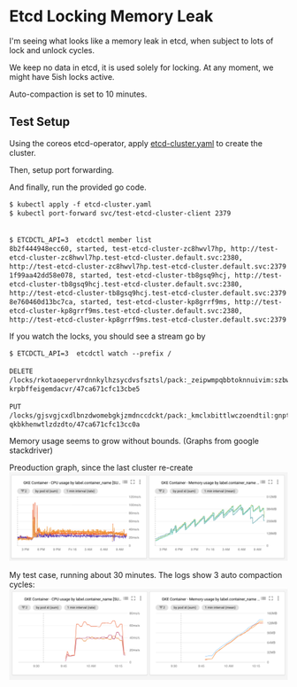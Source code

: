 # Etcd Locking Memory Leak

I'm seeing what looks like a memory leak in etcd, when subject to lots
of lock and unlock cycles.

We keep no data in etcd, it is used solely for locking. At any moment,
we might have 5ish locks active.

Auto-compaction is set to 10 minutes.

## Test Setup

Using the coreos etcd-operator, apply
[etcd-cluster.yaml](./etcd-cluster.yaml) to create the cluster.

Then, setup port forwarding.

And finally, run the provided go code.

```shell
$ kubectl apply -f etcd-cluster.yaml
$ kubectl port-forward svc/test-etcd-cluster-client 2379


$ ETCDCTL_API=3  etcdctl member list
8b2f444948ecc60, started, test-etcd-cluster-zc8hwvl7hp, http://test-etcd-cluster-zc8hwvl7hp.test-etcd-cluster.default.svc:2380, http://test-etcd-cluster-zc8hwvl7hp.test-etcd-cluster.default.svc:2379
1f99aa42dd58e078, started, test-etcd-cluster-tb8gsq9hcj, http://test-etcd-cluster-tb8gsq9hcj.test-etcd-cluster.default.svc:2380, http://test-etcd-cluster-tb8gsq9hcj.test-etcd-cluster.default.svc:2379
8e760460d13bc7ca, started, test-etcd-cluster-kp8grrf9ms, http://test-etcd-cluster-kp8grrf9ms.test-etcd-cluster.default.svc:2380, http://test-etcd-cluster-kp8grrf9ms.test-etcd-cluster.default.svc:2379

```

If you watch the locks, you should see a stream go by

```shell
$ ETCDCTL_API=3  etcdctl watch --prefix /

DELETE
/locks/rkotaoepervrdnnkylhzsycdvsfsztsl/pack:_zeipwmpqbbtoknnuivim:szbwcowdnooasapnqmsj/gakexueeikyssjsu-krpbffeigemdacvr/47ca671cfc13cbe5

PUT
/locks/gjsvgjcxdlbnzdwomebgkjzmdnccdckt/pack:_kmclxbittlwczoendtil:gnptoszgxqpshjukzehd/yawculantbifgfue-qkbkhenwtlzdzdto/47ca671cfc13cc0a

```

Memory usage seems to grow without bounds. (Graphs from google stackdriver)

Preoduction graph, since the last cluster re-create
![Production Graph](./graphs/production.png)

My test case, running about 30 minutes. The logs show 3 auto
compaction cycles:
![Test Case Graph](./graphs/test-case.png)


